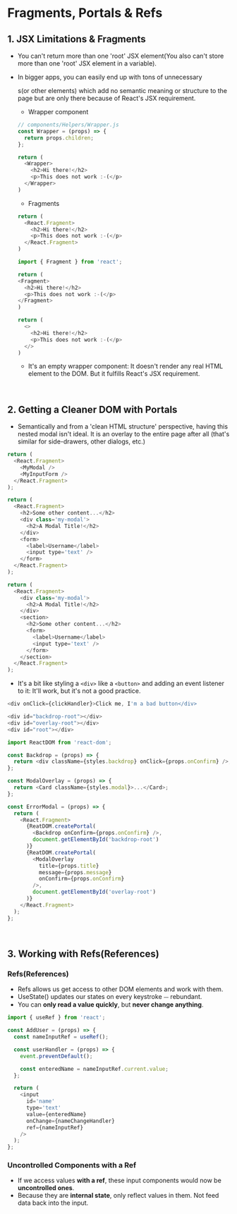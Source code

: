 # Fragments, Portals & Refs

## 1. JSX Limitations & Fragments

- You can't return more than one 'root' JSX element(You also can't store more than one 'root' JSX element in a variable).
- In bigger apps, you can easily end up with tons of unnecessary <div>s(or other elements) which add no semantic meaning or structure to the page but are only there because of React's JSX requirement.

  - Wrapper component

  ```javascript
  // components/Helpers/Wrapper.js
  const Wrapper = (props) => {
    return props.children;
  };
  ```

  ```javaScript
  return (
    <Wrapper>
      <h2>Hi there!</h2>
      <p>This does not work :-(</p>
    </Wrapper>
  )
  ```

  - Fragments

  ```javaScript
  return (
    <React.Fragment>
      <h2>Hi there!</h2>
      <p>This does not work :-(</p>
    </React.Fragment>
  )
  ```

  ```javaScript
  import { Fragment } from 'react';

  return (
  <Fragment>
    <h2>Hi there!</h2>
    <p>This does not work :-(</p>
  </Fragment>
  )
  ```

  ```javaScript
  return (
    <>
      <h2>Hi there!</h2>
      <p>This does not work :-(</p>
    </>
  )
  ```

  - It's an empty wrapper component: It doesn't render any real HTML element to the DOM. But it fulfills React's JSX requirement.

<br>

## 2. Getting a Cleaner DOM with Portals

- Semantically and from a 'clean HTML structure' perspective, having this nested modal isn't ideal. It is an overlay to the entire page after all (that's similar for side-drawers, other dialogs, etc.)

```javascript
return (
  <React.Fragment>
    <MyModal />
    <MyInputForm />
  </React.Fragment>
);
```

```javascript
return (
  <React.Fragment>
    <h2>Some other content...</h2>
    <div class='my-modal'>
      <h2>A Modal Title!</h2>
    </div>
    <form>
      <label>Username</label>
      <input type='text' />
    </form>
  </React.Fragment>
);
```

```javascript
return (
  <React.Fragment>
    <div class='my-modal'>
      <h2>A Modal Title!</h2>
    </div>
    <section>
      <h2>Some other content...</h2>
      <form>
        <label>Username</label>
        <input type='text' />
      </form>
    </section>
  </React.Fragment>
);
```

- It's a bit like styling a `<div>` like a `<button>` and adding an event listener to it: It'll work, but it's not a good practice.

```javascript
<div onClick={clickHandler}>Click me, I'm a bad button</div>
```

```javascript
<div id="backdrop-root"></div>
<div id="overlay-root"></div>
<div id="root"></div>
```

```javascript
import ReactDOM from 'react-dom';

const Backdrop = (props) => {
  return <div className={styles.backdrop} onClick={props.onConfirm} />;
};

const ModalOverlay = (props) => {
  return <Card className={styles.modal}>...</Card>;
};

const ErrorModal = (props) => {
  return (
    <React.Fragment>
      {ReatDOM.createPortal(
        <Backdrop onConfirm={props.onConfirm} />,
        document.getElementById('backdrop-root')
      )}
      {ReatDOM.createPortal(
        <ModalOverlay
          title={props.title}
          message={props.message}
          onConfirm={props.onConfirm}
        />,
        document.getElementById('overlay-root')
      )}
    </React.Fragment>
  );
};
```

<br>

## 3. Working with Refs(References)

### Refs(References)

- Refs allows us get access to other DOM elements and work with them.
- UseState() updates our states on every keystroke ⏤ rebundant.
- You can **only read a value quickly**, but **never change anything**.

```javascript
import { useRef } from 'react';

const AddUser = (props) => {
  const nameInputRef = useRef();

  const userHandler = (props) => {
    event.preventDefault();

    const enteredName = nameInputRef.current.value;
  };

  return (
    <input
      id='name'
      type='text'
      value={enteredName}
      onChange={nameChangeHandler}
      ref={nameInputRef}
    />
  );
};
```

### Uncontrolled Components with a Ref

- If we access values **with a ref**, these input components would now be **uncontrolled ones**.
- Because they are **internal state**, only reflect values in them. Not feed data back into the input.
